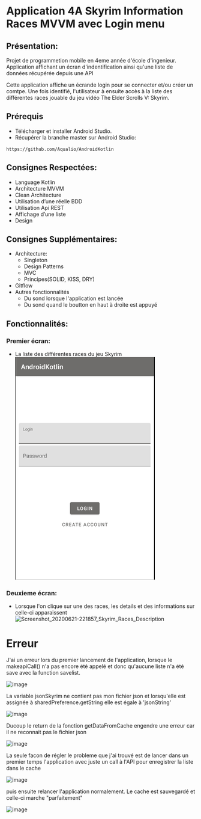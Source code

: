 # Application 4A Skyrim Information Races MVVM avec Login menu
## Présentation:

Projet de programmetion mobile en 4eme année d'école d'ingenieur. Application affichant un écran d'indentification ainsi qu'une liste de données récupérée depuis une API 

Cette application affiche un écrande login pour se connecter et/ou créer un comtpe. Une fois identifié, l'utilisateur à ensuite accès à la liste des différentes races jouable du jeu vidéo The Elder Scrolls V: Skyrim.

## Prérequis
  - Télécharger et installer Android Studio.
  - Récupérer la branche master sur Android Studio:
```
https://github.com/Aqualio/AndroidKotlin
```
## Consignes Respectées:

  - Language Kotlin
  - Architecture MVVM
  - Clean Architecture
  - Utilisation d’une réelle BDD
  - Utilisation Api REST
  - Affichage d’une liste
  - Design

## Consignes Supplémentaires:

   - Architecture:
      - Singleton
      - Design Patterns
      - MVC
      - Principes(SOLID, KISS, DRY)
   - Gitflow
   - Autres fonctionnalités
      - Du sond lorsque l'application est lancée
      - Du sond quand le boutton en haut à droite est appuyé 

## Fonctionnalités:

### Premier écran:
  - La liste des différentes races du jeu Skyrim  
![image](https://raw.githubusercontent.com/Aqualio/AndroidKotlin/master/readme_img/Screenshots_login.PNG)
### Deuxieme écran:
  - Lorsque l'on clique sur une des races, les details et des informations sur celle-ci apparaissent 
![Screenshot_20200621-221857_Skyrim_Races_Description](https://user-images.githubusercontent.com/60584997/85234567-7beea280-b40e-11ea-9d47-3955f13fbf63.jpg)

# Erreur
J'ai un erreur lors du premier lancement de l'application, lorsque le makeapiCall() n'a pas encore été appelé et donc qu'aucune liste n'a été save avec la function savelist.

![image](https://user-images.githubusercontent.com/60584997/85236931-c0843900-b422-11ea-855b-73a1b7f3b98b.png)

La variable jsonSkyrim ne contient pas mon fichier json et lorsqu'elle est assignée à sharedPreference.getString elle est égale à 'jsonString'

![image](https://user-images.githubusercontent.com/60584997/85236984-338daf80-b423-11ea-9894-770e0fcd085e.png)

Ducoup le return de la fonction getDataFromCache engendre une erreur car il ne reconnait pas le fichier json 

![image](https://user-images.githubusercontent.com/60584997/85237020-6b94f280-b423-11ea-9b98-cf5c281cff2d.png)

La seule facon de régler le probleme que j'ai trouvé est de lancer dans un premier temps l'application avec juste un call à l'API pour enregistrer la liste dans le cache 

![image](https://user-images.githubusercontent.com/60584997/85237056-b6af0580-b423-11ea-98c0-3f95fca16300.png)

puis ensuite relancer l'application normalement. Le cache est sauvegardé et celle-ci marche "parfaitement"

![image](https://user-images.githubusercontent.com/60584997/85237083-e8c06780-b423-11ea-9c25-11518ddfb671.png)
